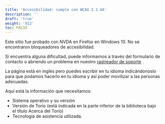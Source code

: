 ```yaml
---
title: 'Accesibilidad: cumple con WCAG 2.1 AA'
description: ''
draft: 'true'
weight: '912'
toc: FALSO
---
```


Este sitio fue probado con NVDA en Firefox en Windows 10. No se encontraron bloqueadores de accesibilidad.

Si encuentra alguna dificultad, puede informarnos a través del formulario de contacto o abriendo un problema en nuestro [rastreador de soporte](https://github.com/edrlab/thorium-reader-doc/issues/new) .

La página está en inglés pero puedes escribir en tu idioma indicándonoslo para que podamos hacerlo en tu idioma y así poder movilizar a las personas adecuadas.

Aquí está la información que necesitamos:

- Sistema operativo y su versión
- Versión de Torio (está indicada en la parte inferior de la biblioteca bajo el título Acerca del Torio)
- Tecnología de asistencia utilizada.
